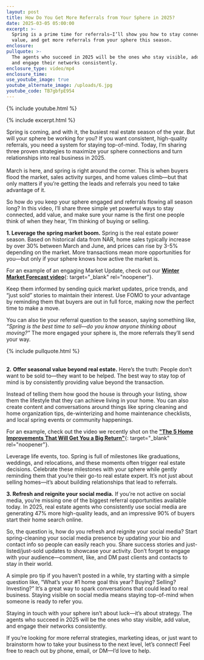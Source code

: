```yaml
---
layout: post
title: How Do You Get More Referrals from Your Sphere in 2025?
date: 2025-03-05 05:00:00
excerpt: >-
  Spring is a prime time for referrals—I’ll show you how to stay connected, add
  value, and get more referrals from your sphere this season.
enclosure:
pullquote: >-
  The agents who succeed in 2025 will be the ones who stay visible, add value,
  and engage their networks consistently.
enclosure_type: video/mp4
enclosure_time:
use_youtube_image: true
youtube_alternate_image: /uploads/6.jpg
youtube_code: TB7gbfpE954
---
```

{% include youtube.html %}

{% include excerpt.html %}

Spring is coming, and with it, the busiest real estate season of the year. But will your sphere be working for you? If you want consistent, high-quality referrals, you need a system for staying top-of-mind. Today, I’m sharing three proven strategies to maximize your sphere connections and turn relationships into real business in 2025.<br><br>March is here, and spring is right around the corner. This is when buyers flood the market, sales activity surges, and home values climb—but that only matters if you’re getting the leads and referrals you need to take advantage of it.

So how do you keep your sphere engaged and referrals flowing all season long? In this video, I’ll share three simple yet powerful ways to stay connected, add value, and make sure your name is the first one people think of when they hear, ‘I’m thinking of buying or selling.

**1\. Leverage the spring market boom.** Spring is the real estate power season. Based on historical data from NAR, home sales typically increase by over 30% between March and June, and prices can rise by 3-5% depending on the market. More transactions mean more opportunities for you—but only if your sphere knows how active the market is.

For an example of an engaging Market Update, check out our [**Winter Market Forecast video**](https://www.youtube.com/watch?v=shRCkfNOOuE&amp;t=81s){: target="_blank" rel="noopener"}.

Keep them informed by sending quick market updates, price trends, and “just sold” stories to maintain their interest. Use FOMO to your advantage by reminding them that buyers are out in full force, making now the perfect time to make a move.

You can also tie your referral question to the season, saying something like, *“Spring is the best time to sell—do you know anyone thinking about moving?”* The more engaged your sphere is, the more referrals they’ll send your way.<br>

{% include pullquote.html %}

<br>**2\.** **Offer seasonal value beyond real estate.** Here’s the truth: People don’t want to be sold to—they want to be helped. The best way to stay top of mind is by consistently providing value beyond the transaction.

Instead of telling them how good the house is through your listing, show them the lifestyle that they can achieve living in your home. You can also create content and conversations around things like spring cleaning and home organization tips, de-winterizing and home maintenance checklists, and local spring events or community happenings.

For an example, check out the video we recently shot on the [**"The 5 Home Improvements That Will Get You a Big Return"**](https://www.youtube.com/watch?v=WoiwTZLF4CM){: target="_blank" rel="noopener"}.

Leverage life events, too. Spring is full of milestones like graduations, weddings, and relocations, and these moments often trigger real estate decisions. Celebrate these milestones with your sphere while gently reminding them that you’re their go-to real estate expert. It’s not just about selling homes—it’s about building relationships that lead to referrals.

**3\. Refresh and reignite your social media.** If you’re not active on social media, you’re missing one of the biggest referral opportunities available today. In 2025, real estate agents who consistently use social media are generating 47% more high-quality leads, and an impressive 90% of buyers start their home search online.

So, the question is, how do you refresh and reignite your social media? Start spring-cleaning your social media presence by updating your bio and contact info so people can easily reach you. Share success stories and just-listed/just-sold updates to showcase your activity. Don’t forget to engage with your audience—comment, like, and DM past clients and contacts to stay in their world.

A simple pro tip if you haven’t posted in a while, try starting with a simple question like, “What’s your \#1 home goal this year? Buying? Selling? Investing?” It’s a great way to spark conversations that could lead to real business. Staying visible on social media means staying top-of-mind when someone is ready to refer you.

Staying in touch with your sphere isn’t about luck—it’s about strategy. The agents who succeed in 2025 will be the ones who stay visible, add value, and engage their networks consistently.

If you’re looking for more referral strategies, marketing ideas, or just want to brainstorm how to take your business to the next level, let’s connect! Feel free to reach out by phone, email, or DM—I’d love to help.